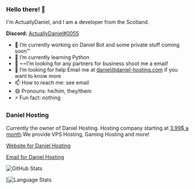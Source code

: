 ### Hello there! 👋
I'm ActuallyDaniel, and I am a developer from the Scotland.
 
**Discord:** [ActuallyDaniel#0055](https://discord.com/users/662656293332582432)

- 🔭 I’m currently working on Daniel Bot and some private stuff coming soon™️
- 🌱 I’m currently learning Python
- 👯 ~~I'm looking for any partners for business shoot me a email!
- 🤔 I’m looking for help Email me at daniel@daniel-hosting.com if you want to know more
- 📫 How to reach me: see email
- 😄 Pronouns: he/him, they/them
- ⚡ Fun fact: nothing 

### Daniel Hosting
Currently the owner of Daniel Hosting. Hosting company starting at [3.99$ a month](https://daniel-hosting.com/) We provide VPS Hosting, Gaming Hosting and more!

[Website for Daniel Hosting](https://daniel-hosting.com)

[Email for Daniel Hosting](https://info@daniel-hosting.com)


![GitHub Stats](https://github-readme-stats.vercel.app/api?username=actuallydaniel&count_private=true)

[![Language Stats](https://github-readme-stats.vercel.app/api/top-langs/?username=anuraghazra&langs_count=8)
